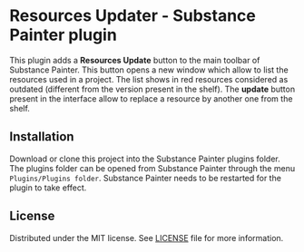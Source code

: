 # Resources Updater - Substance Painter plugin

This plugin adds a __Resources Update__ button to the main toolbar of Substance Painter. This button opens a new window which allow to list the resources used in a project. The list shows in red resources considered as outdated (different from the version present in the shelf). The __update__ button present in the interface allow to replace a resource by another one from the shelf.

## Installation

Download or clone this project into the Substance Painter plugins folder. The plugins folder can be opened from Substance Painter through the menu ``Plugins/Plugins folder``. Substance Painter needs to be restarted for the plugin to take effect.

## License

Distributed under the MIT license. See [LICENSE](LICENSE) file for more information.
